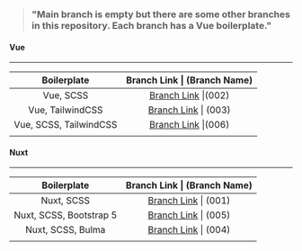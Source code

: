 > ### "Main branch is empty but there are some other branches in this repository. Each branch has a Vue boilerplate."





#### Vue

---


|      Boilerplate       |                 Branch Link \| (Branch Name)                 |
| :--------------------: | :----------------------------------------------------------: |
|       Vue, SCSS        | [Branch Link](https://github.com/Rasaf-Ibrahim/Vue.js-Boilerplates/tree/002) \|(002) |
|    Vue, TailwindCSS    | [Branch Link](https://github.com/Rasaf-Ibrahim/Vue.js-Boilerplates/tree/003) \| (003) |
| Vue, SCSS, TailwindCSS | [Branch Link](https://github.com/Rasaf-Ibrahim/Vue.js-Boilerplates/tree/006) \|(006) |
|                        |                                                              |





#### Nuxt

---


|       Boilerplate       |                 Branch Link \| (Branch Name)                 |
| :---------------------: | :----------------------------------------------------------: |
|       Nuxt, SCSS        | [Branch Link](https://github.com/Rasaf-Ibrahim/Vue.js-Boilerplates/tree/001) \| (001) |
| Nuxt, SCSS, Bootstrap 5 | [Branch Link](https://github.com/Rasaf-Ibrahim/Vue.js-Boilerplates/tree/005 ) \| (005) |
|    Nuxt, SCSS, Bulma    | [Branch Link](https://github.com/Rasaf-Ibrahim/Vue.js-Boilerplates/tree/004 ) \| (004) |
|                         |                                                              |
